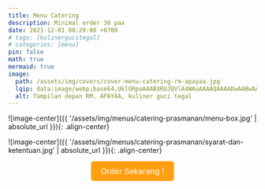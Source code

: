 ```yaml
---
title: Menu Catering
description: Minimal order 30 pax
date: 2021-12-01 08:29:00 +0700
# tags: [kulinergucitegal]
# categories: [menu]
pin: false
math: true
mermaid: true
image:
  path: /assets/img/covers/cover-menu-catering-rm-apayaa.jpg
  lqip: data:image/webp;base64,UklGRpoAAABXRUJQVlA4WAoAAAAQAAAADwAABwAAQUxQSDIAAAARL0AmbZurmr57yyIiqE8oiG0bejIYEQTgqiDA9vqnsUSI6H+oAERp2HZ65qP/VIAWAFZQOCBCAAAA8AEAnQEqEAAIAAVAfCWkAALp8sF8rgRgAP7o9FDvMCkMde9PK7euH5M1m6VWoDXf2FkP3BqV0ZYbO6NA/VFIAAAA
  alt: Tampilan depan RM. APAYAA, kuliner guci tegal
---
```


![image-center]({{ '/assets/img/menus/catering-prasmanan/menu-box.jpg' | absolute_url }}){: .align-center}

![image-center]({{ '/assets/img/menus/catering-prasmanan/syarat-dan-ketentuan.jpg' | absolute_url }}){: .align-center}

<div class="whatsapp-button-container">
    <a href="/tabs/whatsapp" class="whatsapp-button">
        Order Sekarang !
    </a>
</div>

<style>
.whatsapp-button-container {
    text-align: center;
}

.whatsapp-button {
    display: inline-block;
    padding: 10px 20px;
    background-color: #FF9F10;
    color: white;
    font-size: 16px;
    text-decoration: none;
    border-radius: 5px;
    transition: background-color 0.3s ease;
}

.whatsapp-button:hover {
    background-color: #FFFFFF;
}
</style>
